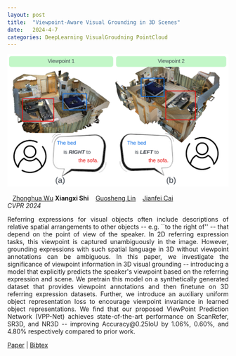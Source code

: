 ```yaml
---
layout: post
title:  "Viewpoint-Aware Visual Grounding in 3D Scenes"
date:   2024-4-7
categories: DeepLearning VisualGroudning PointCloud
---
```


![main](/assets/img/vg.png)


<div class="grid-wrapper">
  <div style="grid-column: span 3;">
    <p class="blue" style="margin-top:0px; margin-bottom:0px;">
      &nbsp;&nbsp; <a href="https://wu-zhonghua.github.io/" class="author-link">Zhonghua Wu</a>
      <b>Xiangxi Shi</b>
      &nbsp;&nbsp; <a href="https://guosheng.github.io/" class="author-link">Guosheng Lin</a>
      &nbsp;&nbsp; <a href="https://www.ntu.edu.sg/home/asjfcai/" class="author-link">Jianfei Cai</a>
    </p>
    <p style="margin-top:0px;"><i>CVPR 2024</i></p>
    <p align="justify">
Referring expressions for visual objects often include descriptions of relative spatial arrangements to other objects -- e.g. ``to the right of'' -- that depend on the point of view of the speaker.  In 2D referring expression tasks, this viewpoint is captured unambiguously in the image.  However, grounding expressions with such spatial language in 3D without viewpoint annotations can be ambiguous. In this paper, we investigate the significance of viewpoint information in 3D visual grounding -- introducing a model that explicitly predicts the speaker's viewpoint based on the referring expression and scene. We pretrain this model on a synthetically generated dataset that provides viewpoint annotations and then finetune on 3D referring expression datasets. Further, we introduce an auxiliary uniform object representation loss to encourage viewpoint invariance in learned object representations. We find that our proposed ViewPoint Prediction Network (VPP-Net) achieves state-of-the-art performance on ScanRefer, SR3D, and NR3D -- improving Accuracy@0.25IoU by 1.06%, 0.60%, and 4.80% respectively compared to prior work.
    </p>
    <div class="center">
      <p>
        <a class="link" href="https://arxiv.org/abs/2108.02958">Paper</a>
      | <a class="link" href="https://scholar.googleusercontent.com/scholar.bib?q=info:C15V6KqIcTcJ:scholar.google.com/&output=citation&scisdr=ClEwqH7BEJLQw8cO3wQ:AFWwaeYAAAAAZVsIxwT8UdATP8k5KHw61CuCzEM&scisig=AFWwaeYAAAAAZVsIxyzU1R6vMSffWxG4-gMSqcw&scisf=4&ct=citation&cd=-1&hl=en">Bibtex</a>
      </p>
    </div>
  </div>
</div>
